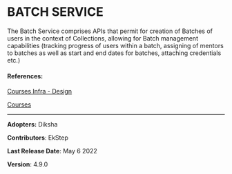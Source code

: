 # BATCH SERVICE

The Batch Service comprises APIs that permit for creation of Batches of users in the context of Collections, allowing for Batch management capabilities (tracking progress of users within a batch, assigning of mentors to batches as well as start and end dates for batches, attaching credentials etc.)

#### References:

[Courses Infra - Design](https://project-sunbird.atlassian.net/wiki/spaces/SBDES/pages/1493041222)

[Courses](https://project-sunbird.atlassian.net/wiki/spaces/SBDES/pages/632553473)

***

**Adopters:** Diksha

**Contributors**: EkStep

**Last Release Date**: May 6 2022

**Version**: 4.9.0
